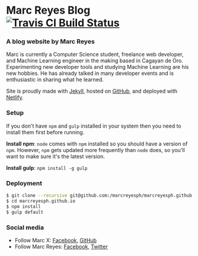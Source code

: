 # Marc Reyes Blog [![Travis CI Build Status](https://travis-ci.org/marcreyesph/marcreyesph.github.io.svg?branch=master "Travis CI Build Status")](https://travis-ci.org/marcreyesph/marcreyesph.github.io)
### A blog website by Marc Reyes

Marc is currently a Computer Science student, freelance web developer, and Machine Learning engineer in the making based in Cagayan de Oro. Experimenting new developer tools and studying Machine Learning are his new hobbies. He has already talked in many developer events and is enthusiastic in sharing what he learned.

Site is proudly made with [Jekyll](https://jekyllrb.com/), hosted on [GitHub](https://github.com/marcreyesph/marcreyesph.github.io/), and deployed with [Netlify](https://www.netlify.com/).

### Setup

If you don't have `npm` and `gulp` installed in your system then you need to install them first before running. 

**Install npm**: `node` comes with `npm` installed so you should have a version of `npm`. However, `npm` gets updated more frequently than `node` does, so you'll want to make sure it's the latest version. 

**Install gulp**:  ```npm install -g gulp```

### Deployment
```bash
$ git clone --recursive git@github.com:/marcreyesph/marcreyesph.github.io
$ cd marcreyesph.github.io
$ npm install
$ gulp default
```

### Social media

* Follow Marc X: [Facebook](https://facebook.com/marcreyesph), [GitHub](https://github.com/marcreyesph)
* Follow Marc Reyes: [Facebook](https://facebook.com/marcxph), [Twitter](https://twitter.com/marcreyesph)

